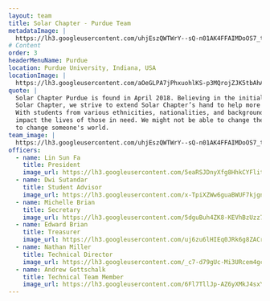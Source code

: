 ```yaml
---
layout: team
title: Solar Chapter - Purdue Team
metadataImage: |
  https://lh3.googleusercontent.com/uhjEszQWTWrY--sQ-n01AK4FFAIMDoOS7_t9aaOoDf6n97Wwe_JGN5vX5NJKoosYK9deL8SBu2cnMtZSCRU7aFiw0DNnlhZ7SiMKYXV4DiEF1S7ftJu0KBzvzfEK4USB1kogE0nMCLptw9bFWQIXRFmRYVltnt374q2ODcXC7GGjq-AGBwynEafUHzGfKFi1brAeAHfY7NTM-RPLAliQE7oidBGsx-puYOc7t7HkZRyO9jg28Gfv3FyJgcEOjPKO7FGbXocZA-Ajs4_eZMsB8GOiDPOyYZ6j3PIYtjxVqLmCrpPDeHDI-Y_PU9bkfqpgofdl_Qh607u3kpDGEDFEPwT-euqEve0sPY9-pZL3e9ms9UCVGuxWP6k207uEA4rzx-6PAxGW33A-TdkyVeibsc6hAHDU571H-n_tBe0uB_X4YtP6-gmVfMd2ekNqECmYlxchUEoHL42h5KvqD3PhBOV8P4penPRoREtOVmXHxcHGSNHbxnPGYft3J8r8y8G6t0jzUFdGKipP26rTS2RZ2G1vQEQhGAprd6rZeNjprVNtaN7l3m6aFVlzDMZZjOZtswhUfWncU7eFS-VCcxDOzQXuahJ_wrsDIfTSxE7n7hVLyY9hgpZoOno50OoU447Da5PiBlQSgyyiqxDDbTtsCEB4xNrcOLe20u2uChAJBpevCagwzpL8CR-RQETa6PhA63I1HCum-WCno1FMCxCFWd-ck4rPAK9uUFyPaFkrH0NGLLqVcz2E1xk=w2692-h2018-no
# Content
order: 3
headerMenuName: Purdue
location: Purdue University, Indiana, USA
locationImage: |
  https://lh3.googleusercontent.com/aOeGLPA7jPhxuohlKS-p3MQrojZJK5tbAhAqc74L86VXcdphmAkbqwQzs2bc1rqMAUfm74rC-lBvHiFlDpdX4Qk4g1JFwX4-WSAW31a8TQaetQG2V6Pwcz9feghuWNrZriF9z2tqhNsf-Rtw6aeSsnWAUdqcPfCLOQaBeu_jI3RAuXU9U-scYgBdLMQsTu1kopL4M7zbkbIPxxrMci_5L6_Tam5pR8WJm9488wOssbUHV3KdfchTfLtVQi_0eGEnpp-t6XpNMX4w2mQbMeDEN2HALJOdWY2XztE5C73O6mc5igu6mliOzvoRaY4TolfRnVO_0MvHfypu8yH0KClwkGxRlYerbqKg1mfwQBb-EF8Vv9Uj71UE1S588LcpF5fhSkEivBu-gWb3Dpd-gSqsYeuQSJdS1hfKBlRnQvq3iqSIK7qTh_6ehWKP0XxXxBZTeA3FPOMVzqqKr4G74cT9WK4bNcf7leKq95LgyQF0c6Tz0iHVPjul5cj8rvS79OGcVju1XTAa69MMnaUiQWRdPQKN5UMLr3MHEtFRU0xdomv-M9DvFSoYIFSRYw5qNBrcZouPu7NRi8S68_MWke9wR1uMQecYfDtzyUIGb15a-MT8TwPf5Q0soCGOkrSNlycg97wrThHh1tVFbToY8rvkvX0iLbJvM9XudCa1loFFPr5h1vuTwUhQGgJ_p1EY1IDcbA9EMRAUPhRsi0rz60H9O1y5Ft0EKb8FN29bQ9pLsfwvkuap1QtU3e0=w888-h500-no
quote: |
  Solar Chapter Purdue is found in April 2018. Believing in the initial work of
  Solar Chapter, we strive to extend Solar Chapter’s hand to help more people around the world.
  With students from various ethnicities, nationalities, and backgrounds, we believe we can help
  impact the lives of those in need. We might not be able to change the world, but we might be able
  to change someone's world.
team_image: |
  https://lh3.googleusercontent.com/uhjEszQWTWrY--sQ-n01AK4FFAIMDoOS7_t9aaOoDf6n97Wwe_JGN5vX5NJKoosYK9deL8SBu2cnMtZSCRU7aFiw0DNnlhZ7SiMKYXV4DiEF1S7ftJu0KBzvzfEK4USB1kogE0nMCLptw9bFWQIXRFmRYVltnt374q2ODcXC7GGjq-AGBwynEafUHzGfKFi1brAeAHfY7NTM-RPLAliQE7oidBGsx-puYOc7t7HkZRyO9jg28Gfv3FyJgcEOjPKO7FGbXocZA-Ajs4_eZMsB8GOiDPOyYZ6j3PIYtjxVqLmCrpPDeHDI-Y_PU9bkfqpgofdl_Qh607u3kpDGEDFEPwT-euqEve0sPY9-pZL3e9ms9UCVGuxWP6k207uEA4rzx-6PAxGW33A-TdkyVeibsc6hAHDU571H-n_tBe0uB_X4YtP6-gmVfMd2ekNqECmYlxchUEoHL42h5KvqD3PhBOV8P4penPRoREtOVmXHxcHGSNHbxnPGYft3J8r8y8G6t0jzUFdGKipP26rTS2RZ2G1vQEQhGAprd6rZeNjprVNtaN7l3m6aFVlzDMZZjOZtswhUfWncU7eFS-VCcxDOzQXuahJ_wrsDIfTSxE7n7hVLyY9hgpZoOno50OoU447Da5PiBlQSgyyiqxDDbTtsCEB4xNrcOLe20u2uChAJBpevCagwzpL8CR-RQETa6PhA63I1HCum-WCno1FMCxCFWd-ck4rPAK9uUFyPaFkrH0NGLLqVcz2E1xk=w2692-h2018-no
officers:
  - name: Lin Sun Fa
    title: President
    image_url: https://lh3.googleusercontent.com/5eaRSJDnyXfg8HhkCYFlitfVNGGEfKwclUd8cOrPZd8PBs7gpwqqy7cc-3URSOkYBdRpNkTi2_67hb3cW8eTSu8ki6OPvXLQ9isg9zoGwWt5JFyiLtQ3rrSurCT0yLlDcC1r0CQtYMwSANgKO1qRx2TvvOasceQMAE_nsBrOlx2YeNNIRkv_HuLq0SkAJ8QBPWXpcXZW3wus7ks2Ilc-fPoQSqyY1-AU7WAh6wzVh5nmeLhB3B6ZFD-TjGlVwDkrIZ2hpz5Yp2IE0zVMoY1DAQM33pZZMT76yQHWgNiNtFUbVeNrFwy6tmVu3iTwcfoN7zBHk0b12Qaa4cD2I5YHxCAw0EVQTizZ2mF37LuuNbdrK-0Zy0gCgwaFO9FS-j0MgqnNurFY8ky2UcAi9bluIkUd7RPy426HZHu9AmauFuAT82L3TiJbbIqKUPMJkdNRpZjTFdEl2GACp_FErO2JhAwLlhT53kKGHugjt6PLnm-cWSDkUj88iNLYEqfdO0lbO_x7ByG3napUsFDK9kOsBV1VajpPOsBdpwzVbjJv7BQ1rWh1I6x2zjoDPQkhugEU0Geqezi1i2W-qQ_b6St4ZNuHfhskWEQfqUla1n3RIT9pGhm_P0DYdaoTrMufGQNMMxCEvwwsSZLEI6RA9TO6TNn191SdAc6PbGbAsq6T1i5QhdYZ2T6_z458a1oXqCCxbWQPVCAodtH-Z8kpPQvRNfMPjqw7WjYNnVnK7o667xTdUNSoB5q9fWo=w1616-h2020-no
  - name: Dwi Sutandar
    title: Student Advisor
    image_url: https://lh3.googleusercontent.com/x-TpiXZWw6guaBWUF7kjgntjdwH-c6R5x0OPshKSKdVvXVWBhU2-XmGkCNRxEdeFTr0T9K7e1A1VekhlH5rM9sUyZ4Kei2j59ZTu2EempEuCZ6xAP-YO2uawNfRFTBBwnWfTN5ZXvlnPJawB6lIyjG8q5OEYmAwUMSO87zF80bn2npiYU0IiV8mWlKcvqBNPg4IZDq0TJZU6ksbc6me9qvcmoZPFHfhE7o0bCK-7HYqqGw5E32je_ZnsUDOb-zTaX_CIrzcfcXAKf0GvD5new64iRjlbo0E1SmZOKnYpEc-cl55AQD_80194H9EP5KmEE9PUxPOhFhZYsT7LUXkw6Riak4LW6eVRh3nJMLo3HM6ebjkQ3cNe61CvKaY7WHEnd2UIGotzPSz_GCpewA1gCfp72TcLR9IrnQtR7qGT0lDa4nHqBu4C6Qxphzls7dbSw0yIDQzOwLLpOMtkYkIVFbKddKWddPNOkPFfttbf6yzkeCsdrsKKI6OHJvOg2J2vmvzRSxIRdq_czxEhwO1gWzcYEnT2mogMvawZbLhguZ69QB3CHDBi6D71fij8jj_BIUXgrQiPRO9gpK7obAFaoFFQ5fmvvccKkrZ3MjLLibB40BqeG_dG7XVhY0PfVIA8lMSum0Pw5LP878lvTussGt7IGxkR7ci7DCSieaQkZu-EUALmzRQNsJOpkObu5h4hKkXmpratekCs5j5JztbpO2karfgqPzAnS7k69vl_vXoia9EtrCwiXPg=w1616-h2020-no
  - name: Michelle Brian
    title: Secretary
    image_url: https://lh3.googleusercontent.com/5dguBuh4ZK8-KEVhBzUzz7L5mYwdLiK0LGDiXK0DTrfUONLs3G_gMT3ES1LNwwNS01AlcYBycAh9PTSA32dOFtg-1tpImOPBOZOuTjJ36vRt49eIWmaxw1jMsNwrWNJHAYlC_uw_gw0J9E0rMOYKb_d1eFCKYAyu6gNE4qztUZ6Bn67bgcNWF2HpMNw3rMqzggFGCb7ZeCQuh2tjYI_nuBglLWhRlrIWJjq1XVNGx3Me3qeLkH89PIwvBz9MpnySI7WtCAhb8XtlZUgFuT6meSrvDtqeatXB7Lx8SKyZQRJBkT9la3oVEYrEZ4VVavNvU5H3NstijVTKr8u7lmS38qqXDHTc0m32Boq2qxbauF5zVDljIYGfS7_xE7vVde417ovpRAAdA0mUQAWsjlWxcYiICedZfkxvjMRZalK_3C51n6BLnYR4maq2GX9-G6B8zkmshEK2X_EQmJuhBKKTl5wRdQIz1eI2qk6BmbRD5xoXthmjOWxioE9iW8cLWyq219Ng3hOQjTU-4M7ylZiVW_myNe6NtdS-JbE9SfyuTp4r_AGHxDbcIo-A3ma762mkRIaflTLqRTO3u5-M_q0Ort5PJW94-ZFfFKAOF5XtTRIq9w5OSi-yitYwEZapaOp9UWl3AmmBc1zcekCPbK3_jpYc7dCiEE7Qjtvlbzi74nN2jKdV7TAc-zZKEZh5VYWuU4dGw5OiLDySSNIFy_hEpbCxPyNRUES7Ww94ATEXkwxNHOrU6-x09qo=w1616-h2020-no
  - name: Edward Brian
    title: Treasurer
    image_url: https://lh3.googleusercontent.com/uj6zu6lHIEq0JRk6g8ZACrRh7nQM_1_S8ITy06h6yIlpej0CPhyMKYf9m7wLSL9nJj0h9dDWK6szNBVmDqhrEn3i89kgubDEKd7J57buB7ookbwAbUNinA4kePo2fnQsWumP5l7bMfob2-dVG0qT00P94gFw_DVFSqtZDH3RPqKYytUb8ZlTzq2Gshl4PsgPVcS-Qakpg-z8_ieDLAcm1HF5xzf5eYhm1WAa_OhV19zv94_1aEOZGPF8BF6YHOJ6A6q7VD2Lz69_owwlCYOhV305nsV5-9Snw1QVjiDavMqCa4f14lUTEc1aic1psQx3Ewl2j20hCeX8_vPHHnKEs74dUQ95sHnjA4OYWyjRlOWo-0DEnZrk6v9Idp6KqvrEs5OgGiKcbsHCWAF4QW56Lyv9qQnT8-Lr6nXW_3x0-a9KTdN5C47HZHrhG8GKDAwhRoQUbO6OiRg38uSdAuygcS1me1feLrjxsOahfvghF9zIljbmZAjnwHjtbTkpmHI6Bsy9XyKzTWe3X-0_GZ0R-NtgO3atNPXansKR9QwsubOLz5L_b4OUpESFV4HgU47enJNON993mJY4la2gBhXmmTriagmQ8uh300YNHAx0_vdhUxAhecEOJ_Nk5dIcwiZDWPK8NqKUdoG1ZTPlKQ2A2788th4ZYnzQO7VXTF11xNLTstx3duAzqukIXwGVgJdtTiBmYH6AhN9AFVZSUaxnoDXP5OZ4Y_KJTOf8DPMfEzdDoBTLk5-8ysQ=w1616-h2020-no
  - name: Nathan Miller
    title: Technical Director
    image_url: https://lh3.googleusercontent.com/_c7-d79gUc-Mi3URcem4gct2YgikJ3V8izFf4_lB1Co0ZlZjmiYdI7pL_jXrk2fn9tYBjGAovglmhuqp2LFcPdY1ywMZ7Spqa1TitxcnQIP7t-DV0kWwZgDKtvgy3YXraIBEbnI-QVDf8OBXRjJb4VW-qmlynQz5pcPI4MAI0Cs8BdyHTBPQN3_SpolOgexiMIsuWtXERrZ-DU_g0bV7kIIAuxz9Qj9rb3yIajpf7K06rU8lXCFdtH0ekU9Rv4b1-bDsrsp5IRjUT5kKD58YU7cFwb6zJ6L6n-czlTfQBNvo_ytSxLQv2CZvsUHAZE4WFjjXNN9g__nL5KLjVqzSW0JkbxNwTBjNtIVyTNexfivl03oaxKEHy8CJj7mWoydP7c7bHiWPPOtITKS1rNgozg3LEVUFDvl99KZUH_eJtYvU4EUiXrYMeGVkDsfOqKfBy_Xs4z-3SzJ4y9nSfL0U9ct21Pf7aivFJY-m8dxE-VtPr3C-e1sAEAmZPIVUAOYkK1UrP9DQa9wiMDF5uDT18pxbd7N8iv64NXw_fz-4R_lkh0PtXFkWTYF_kczSqrkdpgN-prqveCTHzsDFBGrYBBojM2HGjbaasuSpSaWNnZTJSnqsQorrYT5QcDE3_UN65UWbAMN6Y-aOxL1R3R9iZbncZQ9LknYV_VT3u42nopT-pHjviIRWqehQOrhR3hKYeKjH9lPiHbuWvEBEnjIfVvAZ6sKNSQelih81Pr_qqdi8q9SCEelTtC0=w1066-h1600-no
  - name: Andrew Gottschalk
    title: Technical Team Member
    image_url: https://lh3.googleusercontent.com/6Fl7TllJp-AZ6yXMkJ4sxYmQoc7gKrwr5ZDFLwmD-bsRpJN6wam2m1cYY8ialfPqDRSd9Yx0yn02sOY4bJIJ_g6pV1n0d3gyIaPOvNmfRD_nHIR3nkION8v-3eKlzxpLvmRpaYNGgH7R33BMPMQbvmYuwd7U1DOhkdGLBHU6FeM3bxzuvNKm6QWxJbEKIdEDbDc7zMN1IuiccLs6MHYpt6R_9d2hhVQM6LQkRXd0ZZLAbxr7u_lbePrs9bKK1jCU4E-6OofpkXimjQaYSkTuZMPExwv35xHSnieh3d0v6Vp2wTCyF7ntEDSMlfCVhucrHGyrqTkO7GD33x-LSjCWfJouqoSjzoy6580FJsL-DU9XT11e2HOPAUGSu1TlQnH1QFnwCSTai-xPmtmi_D9GJF7knK_RYwyCCrWvWTZzZ1CCEY4JUs_ngvUETjZMCxGXkRJDTjc-34H0sZD05GGjxgckxmvg4cKBvXY8ReLdCRmOb4CiMpuN27pUkxLgG3EsKOtX_Nk3Mmz1RAQpnolhQxooChDkjNqkZQUA2hDUfnCfYSo9pLua-e8zn0CURA8NEBiDHvJ51i7EsTI0440GgEzM0WUN8de8eB1lMzt8YegSwe_NdIE_buGp-C8nDbvF8jSLppAmq72iefhiOM6b5iBk1CtwpfBhTxlpczRhwmO3IlrkcziSdtz_EPjfKfUu9z8a9b8CblZGTf9zxaENP5twBU58EzNwDn8X6OV5iAxkS4cjbr4Y6Rg=w1200-h1600-no
---
```


